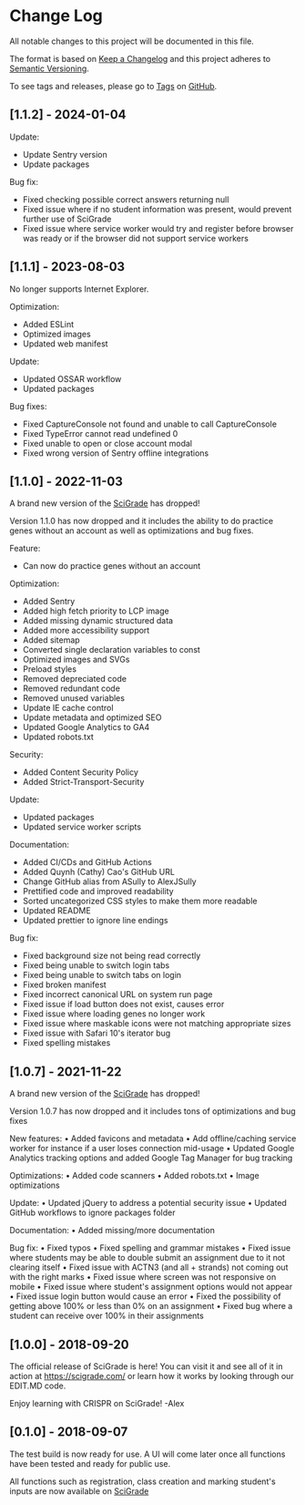 # Change Log

All notable changes to this project will be documented in this file.

The format is based on [Keep a Changelog](http://keepachangelog.com/) and this project adheres to [Semantic Versioning](http://semver.org/).

To see tags and releases, please go to [Tags](https://github.com/AlexJSully/SciGrade/tags) on [GitHub](https://github.com/AlexJSully/SciGrade).

## [1.1.2] - 2024-01-04

Update:

-   Update Sentry version
-   Update packages

Bug fix:

-   Fixed checking possible correct answers returning null
-   Fixed issue where if no student information was present, would prevent further use of SciGrade
-   Fixed issue where service worker would try and register before browser was ready or if the browser did not support service workers

## [1.1.1] - 2023-08-03

No longer supports Internet Explorer.

Optimization:

-   Added ESLint
-   Optimized images
-   Updated web manifest

Update:

-   Updated OSSAR workflow
-   Updated packages

Bug fixes:

-   Fixed CaptureConsole not found and unable to call CaptureConsole
-   Fixed TypeError cannot read undefined 0
-   Fixed unable to open or close account modal
-   Fixed wrong version of Sentry offline integrations

## [1.1.0] - 2022-11-03

A brand new version of the [SciGrade](https://scigrade.com/) has dropped!

Version 1.1.0 has now dropped and it includes the ability to do practice genes without an account as well as optimizations and bug fixes.

Feature:

-   Can now do practice genes without an account

Optimization:

-   Added Sentry
-   Added high fetch priority to LCP image
-   Added missing dynamic structured data
-   Added more accessibility support
-   Added sitemap
-   Converted single declaration variables to const
-   Optimized images and SVGs
-   Preload styles
-   Removed depreciated code
-   Removed redundant code
-   Removed unused variables
-   Update IE cache control
-   Update metadata and optimized SEO
-   Updated Google Analytics to GA4
-   Updated robots.txt

Security:

-   Added Content Security Policy
-   Added Strict-Transport-Security

Update:

-   Updated packages
-   Updated service worker scripts

Documentation:

-   Added CI/CDs and GitHub Actions
-   Added Quynh (Cathy) Cao's GitHub URL
-   Change GitHub alias from ASully to AlexJSully
-   Prettified code and improved readability
-   Sorted uncategorized CSS styles to make them more readable
-   Updated README
-   Updated prettier to ignore line endings

Bug fix:

-   Fixed background size not being read correctly
-   Fixed being unable to switch login tabs
-   Fixed being unable to switch tabs on login
-   Fixed broken manifest
-   Fixed incorrect canonical URL on system run page
-   Fixed issue if load button does not exist, causes error
-   Fixed issue where loading genes no longer work
-   Fixed issue where maskable icons were not matching appropriate sizes
-   Fixed issue with Safari 10's iterator bug
-   Fixed spelling mistakes

## [1.0.7] - 2021-11-22

A brand new version of the [SciGrade](https://scigrade.com/) has dropped!

Version 1.0.7 has now dropped and it includes tons of optimizations and bug fixes

New features:
• Added favicons and metadata
• Add offline/caching service worker for instance if a user loses connection mid-usage
• Updated Google Analytics tracking options and added Google Tag Manager for bug tracking

Optimizations:
• Added code scanners
• Added robots.txt
• Image optimizations

Update:
• Updated jQuery to address a potential security issue
• Updated GitHub workflows to ignore packages folder

Documentation:
• Added missing/more documentation

Bug fix:
• Fixed typos
• Fixed spelling and grammar mistakes
• Fixed issue where students may be able to double submit an assignment due to it not clearing itself
• Fixed issue with ACTN3 (and all + strands) not coming out with the right marks
• Fixed issue where screen was not responsive on mobile
• Fixed issue where student's assignment options would not appear
• Fixed issue login button would cause an error
• Fixed the possibility of getting above 100% or less than 0% on an assignment
• Fixed bug where a student can receive over 100% in their assignments

## [1.0.0] - 2018-09-20

The official release of SciGrade is here! You can visit it and see all of it in action at https://scigrade.com/ or learn how it works by looking through our EDIT.MD code.

Enjoy learning with CRISPR on SciGrade!
-Alex

## [0.1.0] - 2018-09-07

The test build is now ready for use. A UI will come later once all functions have been tested and ready for public use.

All functions such as registration, class creation and marking student's inputs are now available on [SciGrade](http://scigrade.com/)
